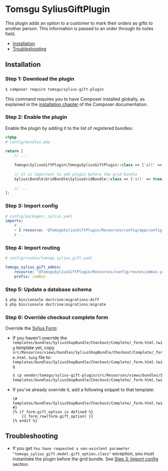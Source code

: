 # Tomsgu SyliusGiftPlugin

This plugin adds an option to a customer to mark their orders as gifts to 
another person. This information is passed to an order through its notes
field.

* [Installation](#installation)
* [Troubleshooting](#troubleshooting)

## Installation
### Step 1: Download the plugin

```bash
$ composer require tomsgu/sylius-gift-plugin
```

This command requires you to have Composer installed globally, as explained in the [installation chapter](https://getcomposer.org/doc/00-intro.md) of the Composer documentation.


### Step 2: Enable the plugin

Enable the plugin by adding it to the list of registered bundles:

```php
<?php
# config/bundles.php

return [
    // ...
    
    Tomsgu\SyliusGiftPlugin\TomsguSyliusGiftPlugin::class => ['all' => true],
    
    // It is important to add plugin before the grid bundle
    Sylius\Bundle\GridBundle\SyliusGridBundle::class => ['all' => true],
    
    // ...
];
```

### Step 3: Import config
```yaml
# config/packages/_sylius.yaml
imports:
    # ...
    - { resource: '@TomsguSyliusGiftPlugin/Resources/config/app/config.yaml' }
    # ...
```

### Step 4: Import routing

```yaml
# config/routes/tomsgu_sylius_gift.yaml

tomsgu_sylius_gift_admin:
    resource: "@TomsguSyliusGiftPlugin/Resources/config/routes/admin.yaml"
    prefix: /admin
```

### Step 5: Update a database schema

```bash
$ php bin/console doctrine:migrations:diff
$ php bin/console doctrine:migrations:migrate
```

### Step 6: Override checkout complete form

Override the [Sylius Form](https://github.com/Sylius/Sylius/blob/master/src/Sylius/Bundle/ShopBundle/Resources/views/Checkout/Complete/_form.html.twig):

* If you haven't override the `templates/bundles/SyliusShopBundle/Checkout/Complete/_form.html.twig` template yet, 
  copy `src/Resources/views/bundles/SyliusShopBundle/Checkout/Complete/_form.html.twig` file to:
  `templates/bundles/SyliusShopBundle/Checkout/Complete/_form.html.twig`

    ```bash
    $ cp vendor/tomsgu/sylius-gift-plugin/src/Resources/views/bundles/SyliusShopBundle/Checkout/Complete/_form.html.twig \
    templates/bundles/SyliusShopBundle/Checkout/Complete/_form.html.twig
    ```

* If you've already override it, add a following snippet to that template:

    ```twig
    {# templates/bundles/SyliusShopBundle/Checkout/Complete/_form.html.twig #}
    {% if form.gift_option is defined %}
        {{ form_row(form.gift_option) }}
    {% endif %}
    ```

## Troubleshooting
* If you get `You have requested a non-existent parameter "tomsgu_sylius_gift.model.gift_option.class"` 
  exception, you must instantiate the plugin before the grid bundle. See 
  [Step 3: Import config](#step-3-import-config) section.
